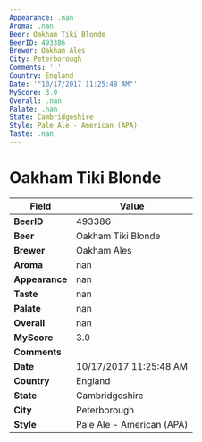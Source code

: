 ```yaml
---
Appearance: .nan
Aroma: .nan
Beer: Oakham Tiki Blonde
BeerID: 493386
Brewer: Oakham Ales
City: Peterborough
Comments: ' '
Country: England
Date: '"10/17/2017 11:25:48 AM"'
MyScore: 3.0
Overall: .nan
Palate: .nan
State: Cambridgeshire
Style: Pale Ale - American (APA)
Taste: .nan
---
```


# Oakham Tiki Blonde

| Field         | Value |
|---------------|-------|
| **BeerID** | 493386 |
| **Beer** | Oakham Tiki Blonde |
| **Brewer** | Oakham Ales |
| **Aroma** | nan |
| **Appearance** | nan |
| **Taste** | nan |
| **Palate** | nan |
| **Overall** | nan |
| **MyScore** | 3.0 |
| **Comments** |   |
| **Date** | 10/17/2017 11:25:48 AM |
| **Country** | England |
| **State** | Cambridgeshire |
| **City** | Peterborough |
| **Style** | Pale Ale - American (APA) |
